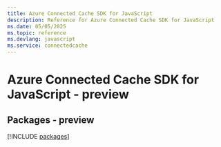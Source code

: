 ```yaml
---
title: Azure Connected Cache SDK for JavaScript
description: Reference for Azure Connected Cache SDK for JavaScript
ms.date: 05/05/2025
ms.topic: reference
ms.devlang: javascript
ms.service: connectedcache
---
```

# Azure Connected Cache SDK for JavaScript - preview
## Packages - preview
[!INCLUDE [packages](connected-cache-index.md)]